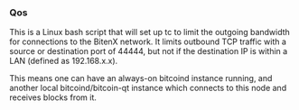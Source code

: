 ### Qos ###

This is a Linux bash script that will set up tc to limit the outgoing bandwidth for connections to the BitenX network. It limits outbound TCP traffic with a source or destination port of 44444, but not if the destination IP is within a LAN (defined as 192.168.x.x).

This means one can have an always-on bitcoind instance running, and another local bitcoind/bitcoin-qt instance which connects to this node and receives blocks from it.
